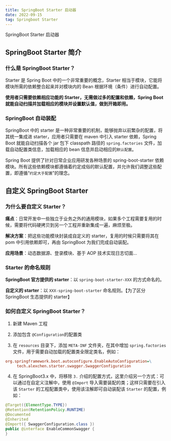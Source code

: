 ```yaml
---
title: SpringBoot Starter 启动器
date: 2022-09-15
tag: Springboot Starter
---
```


SpringBoot Starter 启动器
<!-- more -->

## SpringBoot Starter 简介

### 什么是 SpringBoot Starter？

Starter 是 Spring Boot 中的一个非常重要的概念，Starter 相当于模块，它能将模块所需的依赖整合起来并对模块内的 Bean 根据环境（条件）进行自动配置。

**使用者只需要依赖相应功能的 Starter，无需做过多的配置和依赖，Spring Boot 就能自动扫描并加载相应的模块并设置默认值，做到开箱即用。**

### SpringBoot 自动装配

SpringBoot 中的 starter 是一种非常重要的机制，能够抛弃以前繁杂的配置，将其统一集成进 starter，应用者只需要在 maven 中引入 starter 依赖，Spring Boot 就能自动扫描各个 jar 包下 classpath 路径的 `spring.factories` 文件，加载自动配置类信息，加载相应的 bean 信息并启动相应的`默认配置`。

Spring Boot 提供了针对日常企业应用研发各种场景的 spring-boot-starter 依赖模块。所有这些依赖模块都遵循着约定成俗的默认配置，并允许我们调整这些配置，即遵循“`约定大于配置`”的理念。

## 自定义 SpringBoot Starter

### 为什么要自定义 Starter？

**痛点**：日常开发中一些独立于业务之外的通用模块，如果多个工程需要复用的时候，需要将代码硬拷贝到另一个工程并重新集成一遍，麻烦至极。

**解决方案**：把这些功能模块封装成自定义的 starter，复用的时候只需要将其在 pom 中引用依赖即可，再由 SpringBoot 为我们完成自动装配。

**应用场景**：动态数据源、登录模块、基于 AOP 技术实现日志切面...

### Starter 的命名规则

**SpringBoot 官方提供的 starter**：以 `spring-boot-starter-XXX` 的方式命名的。

**自定义的 starter**：以 `XXX-spring-boot-starter` 命名规则。【为了区分 SpringBoot 生态提供的 starter】

### 如何自定义 SpringBoot Starter？

1. 新建 Maven 工程

2. 添加包含 `@Configuration`的配置类

3. 在 `resources` 目录下，添加 `META-INF` 文件夹，在其中增加 `spring.factories` 文件，用于需要自动加载的配置类全限定类名，例如：

```ini
org.springframework.boot.autoconfigure.EnableAutoConfiguration=\
     tech.alexchen.starter.swagger.SwaggerConfiguration
```

4. 在 SpringBoot3.x 中，将移除 `3.` 介绍的配置方式，这里介绍另一个方式：可以通过在自定义注解中，使用 `@Import` 导入需要装配的类；这样只需要在引入该 `Starter` 的工程配置类中，使用该注解即可自动装配该 `Starter` 的配置，例如：

```java
@Target({ElementType.TYPE})
@Retention(RetentionPolicy.RUNTIME)
@Documented
@Inherited
@Import({ SwaggerConfiguration.class })
public @interface EnableCommonSwagger {
}
```

